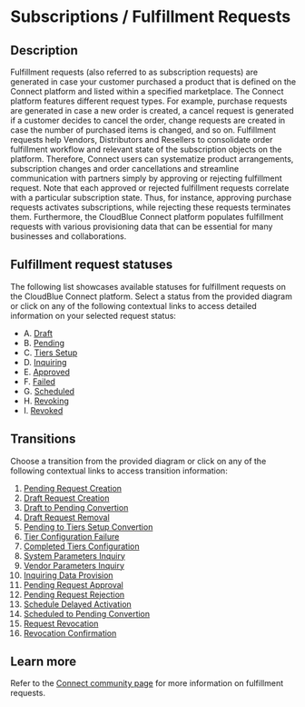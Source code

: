 # Subscriptions / Fulfillment Requests
## Description
Fulfillment requests (also referred to as subscription requests) are generated in case your customer purchased a product that is defined on the Connect platform and listed within a specified marketplace. The Connect platform features different request types. For example, purchase requests are generated in case a new order is created, a cancel request is generated if a customer decides to cancel the order, change requests are created in case the number of purchased items is changed, and so on.
Fulfillment requests help Vendors, Distributors and Resellers to consolidate order fulfillment workflow and relevant state of the subscription objects on the platform. Therefore, Connect users can systematize product arrangements, subscription changes and order cancellations and streamline communication with partners simply by approving or rejecting fulfillment request.
Note that each approved or rejected fulfillment requests correlate with a particular subscription state. Thus, for instance, approving purchase requests activates subscriptions, while rejecting these requests terminates them. Furthermore, the CloudBlue Connect platform populates fulfillment requests with various provisioning data that can be essential for many businesses and collaborations. 
## Fulfillment request statuses
The following list showcases available statuses for fulfillment requests on the CloudBlue Connect platform. Select a status from the provided diagram or click on any of the following contextual links to access detailed information on your selected request status:

* A. [Draft](s-a-draft.html)
* B. [Pending](s-b-pending.html)
* C. [Tiers Setup](s-c-tiers-setup.html)
* D. [Inquiring](s-d-inquiring.html)
* E. [Approved](s-e-approved.html)
* F. [Failed](s-f-failed.html)
* G. [Scheduled](s-g-scheduled.html)
* H. [Revoking](s-h-revoking.html)
* I. [Revoked](s-i-revoked.html)

## Transitions
Choose a transition from the provided diagram or click on any of the following contextual links to access transition information:

1. [Pending Request Creation](t-1-new-pending.html)
2. [Draft Request Creation](t-2-new-draft.html)
3. [Draft to Pending Convertion](t-3-draft-pending.html)
4. [Draft Request Removal](t-4-draft-deleted.html)
5. [Pending to Tiers Setup Convertion](t-5-pending-tiers-setup.html)
6. [Tier Configuration Failure](t-6-tiers-setup-failed.html)
7. [Completed Tiers Configuration](t-7-tiers-setup-pending.html)
8. [System Parameters Inquiry](t-8-pending-inquiring.html)
9. [Vendor Parameters Inquiry](t-9-pending-inquiring.html)
10. [Inquiring Data Provision](t-10-inquiring-pending.html)
11. [Pending Request Approval](t-11-pending-approved.html)
12. [Pending Request Rejection](t-12-pending-failed.html)
13. [Schedule Delayed Activation](t-13-pending-scheduled.html)
14. [Scheduled to Pending Convertion](t-14-scheduled-pending.html)
15. [Request Revocation](t-15-scheduled-revoking.html)
16. [Revocation Confirmation](t-16-revoking-revoked.html)

## Learn more
Refer to the [Connect community page](https://connect.cloudblue.com/community/modules/subscriptions/fulfillment-requests/) for more information on fulfillment requests.
